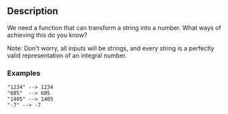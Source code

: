 ## Description

We need a function that can transform a string into a number. What ways of achieving this do you know?

Note: Don't worry, all inputs will be strings, and every string is a perfectly valid representation of an integral number.

### Examples

```
"1234" --> 1234
"605"  --> 605
"1405" --> 1405
"-7" --> -7
```
